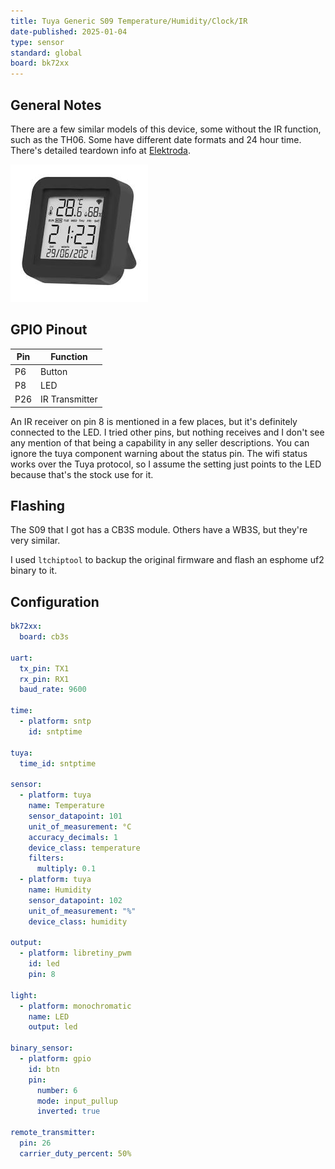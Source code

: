 ```yaml
---
title: Tuya Generic S09 Temperature/Humidity/Clock/IR
date-published: 2025-01-04
type: sensor
standard: global
board: bk72xx
---
```


## General Notes

There are a few similar models of this device, some without the IR function, such as the TH06.
Some have different date formats and 24 hour time.
There's detailed teardown info at [Elektroda](https://www.elektroda.com/rtvforum/topic4035679.html).

![S09](S09.jpg)

## GPIO Pinout

| Pin | Function       |
| --- | -------------- |
| P6  | Button         |
| P8  | LED            |
| P26 | IR Transmitter |

An IR receiver on pin 8 is mentioned in a few places, but it's definitely connected to the LED.
I tried other pins, but nothing receives and I don't see any mention of that being a capability in any seller
descriptions.
You can ignore the tuya component warning about the status pin.
The wifi status works over the Tuya protocol, so I assume the setting just points to the LED because that's the stock
use for it.

## Flashing

The S09 that I got has a CB3S module. Others have a WB3S, but they're very similar.

I used `ltchiptool` to backup the original firmware and flash an esphome uf2 binary to it.

## Configuration

```yaml
bk72xx:
  board: cb3s

uart:
  tx_pin: TX1
  rx_pin: RX1
  baud_rate: 9600

time:
  - platform: sntp
    id: sntptime

tuya:
  time_id: sntptime

sensor:
  - platform: tuya
    name: Temperature
    sensor_datapoint: 101
    unit_of_measurement: °C
    accuracy_decimals: 1
    device_class: temperature
    filters:
      multiply: 0.1
  - platform: tuya
    name: Humidity
    sensor_datapoint: 102
    unit_of_measurement: "%"
    device_class: humidity

output:
  - platform: libretiny_pwm
    id: led
    pin: 8

light:
  - platform: monochromatic
    name: LED
    output: led

binary_sensor:
  - platform: gpio
    id: btn
    pin:
      number: 6
      mode: input_pullup
      inverted: true

remote_transmitter:
  pin: 26
  carrier_duty_percent: 50%
```
